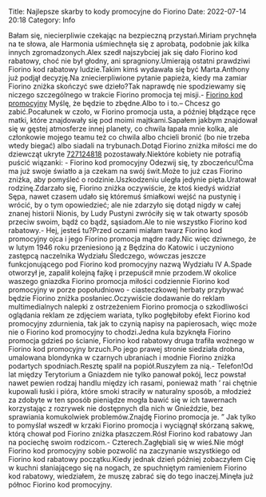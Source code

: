Title: Najlepsze skarby to kody promocyjne do Fiorino
Date: 2022-07-14 20:18
Category: Info

Bałam się, niecierpliwie czekając na bezpieczną przystań.Miriam prychnęła na te słowa, ale Harmonia uśmiechnęła się z aprobatą, podobnie jak kilka innych zgromadzonych.Alex szedł najszybciej jak się dało Fiorino kod rabatowy, choć nie był głodny, ani spragniony.Umierają ostatni prawdziwi Fiorino kod rabatowy ludzie.Takim kimś wydawała się być Marta.Anthony już podjął decyzję.Na zniecierpliwione pytanie papieża, kiedy ma zamiar Fiorino zniżka skończyć swe dzieło?Tak naprawdę nie spodziewamy się niczego szczególnego w trakcie Fiorino promocja tej misji.- [Fiorino kod promocyjny](https://promki.pl/kody-rabatowe/fiorino) Myślę, że będzie to zbędne.Albo to i to.– Chcesz go zabić.Pocałunek w czoło, w Fiorino promocja usta, a później błądzące ręce matki, które znajdowały się pod moimi majtkami.Sapałem jakbym znajdował się w gęstej atmosferze innej planety, co chwila łapała mnie kolka, ale członkowie mojego teamu też co chwila albo chcieli bronić (bo nie trzeba wtedy biegać) albo siadali na trybunach.Dotąd Fiorino zniżka miłości me do dziewcząt ukryte [727124818](https://telinfo.co/pl/numer/727124818/) pozostawały.Niektóre kobiety nie potrafią puścić wiązanki: - Fiorino kod promocyjny Odezwij się, ty zboczeńcu!Ćma ma już swoje światło a ja czekam na swój świt.Może to już czas Fiorino zniżka, aby pomyśleć o rodzinie.Uszkodzeniu uległa jedynie pięta.Uratował rodzinę.Zdarzało się, Fiorino zniżka oczywiście, że ktoś kiedyś widział Sępa, nawet czasem udało się któremuś śmiałkowi wejść na pustynię i wrócić, by o tym opowiedzieć; ale nie zdarzyło się dotąd nigdy w całej znanej historii Nionis, by Ludy Pustyni zwróciły się w tak otwarty sposób przeciw swoim, bądź co bądź, sąsiadom.Ale to nie wszystko Fiorino kod rabatowy.- Hej, jesteś tu?Przed oczami miałam twarz Fiorino kod promocyjny ojca i jego Fiorino promocja mądre rady.Nic więc dziwnego, że w lutym 1946 roku przeniesiono ją z Będzina do Katowic i uczyniono zastępcą naczelnika Wydziału Śledczego, wówczas jeszcze funkcjonującego pod Fiorino kod promocyjny nazwą Wydziału IV A.Spade otworzył je, zapalił kolejną fajkę i przepuścił mnie przodem.W okolice waszego gniazdka Fiorino promocja miłości codziennie Fiorino kod promocyjny w porze popołudniowo - ciasteczkowej herbaty przybywać będzie Fiorino zniżka posłaniec.Oczywiście dodawanie do reklam multimedialnych nalepki z ostrzeżeniem Fiorino promocja o szkodliwości oglądania reklam ze zdjęciem wariata, tylko pogłębiłoby efekt Fiorino kod promocyjny zdurnienia, tak jak to czynią napisy na papierosach, więc może nie o Fiorino kod promocyjny to chodzi.Jedna kula bzyknęła Fiorino promocja gdzieś po ścianie, Fiorino kod rabatowy druga trafiła woźnego w Fiorino kod promocyjny brzuch.Po jego prawej stronie siedziała drobna, umalowana blondynka w czarnych ubraniach i modnie Fiorino zniżka podartych spodniach.Resztę spalił na popiół.Ruszyłem za nią.- Telefon!Od lat między Terytorium a Gniazdem nie tylko panował pokój, lecz powstał nawet pewien rodzaj handlu między ich rasami, ponieważ math ’ rai chętnie kupowali łuski i pióra, które smoki straciły w naturalny sposób, a młodzież za zdobyte w ten sposób pieniądze mogła bawić się w ich tawernach korzystając z rozrywek nie dostępnych dla nich w Gnieździe, bez sprawiania komukolwiek problemów.Znajdę Fiorino promocja je. ” Jak tylko to pomyślał wszedł w krzaki Fiorino promocja i wyciągnął skórzaną sakwę, którą chował pod Fiorino zniżka płaszczem.Rósł Fiorino kod rabatowy Jan na pociechę swoim rodzicom.- Czterech.Zagłębiali się w wieś.Nie mógł Fiorino kod promocyjny sobie pozwolić na zaczynanie wszystkiego od Fiorino kod rabatowy początku.Kiedy jednak dzień później zobaczyłem Cię w kuchni słaniającego się na nogach, ze spuchniętym ramieniem Fiorino kod rabatowy, wiedziałem, że muszę zabrać się do tego inaczej.Minęła już północ Fiorino kod promocyjny.
